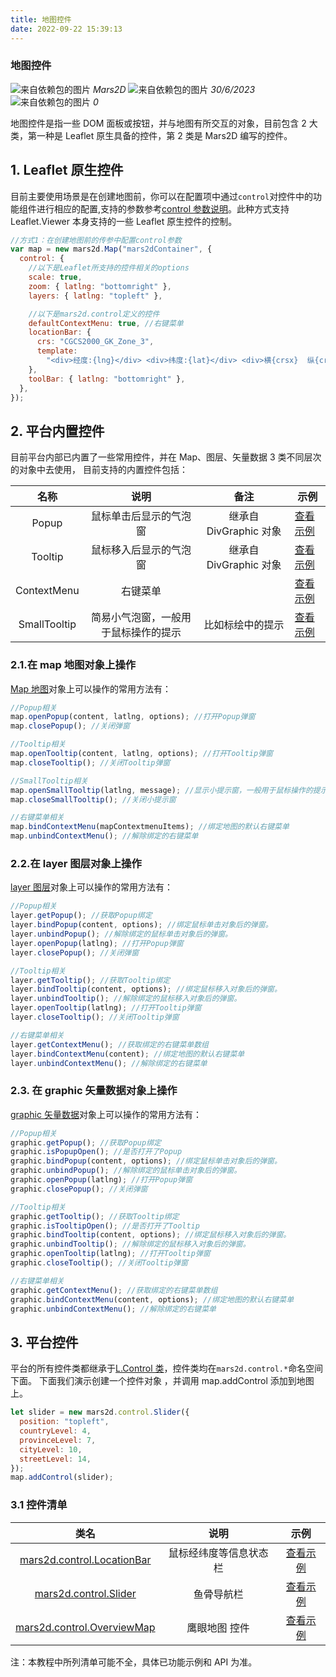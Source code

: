 ```yaml
---
title: 地图控件
date: 2022-09-22 15:39:13
---
```


<h3> 地图控件 </h3>

<img class='images' src="../public/icon/yonghu.svg" alt="来自依赖包的图片">
<i class='text'>Mars2D</i>
<img class='imagess' src="../public/icon/shijian.svg" alt="来自依赖包的图片">
<i class='text'>30/6/2023</i>
<img class='imagess' src="../public/icon/liulan.svg" alt="来自依赖包的图片">
<i class='text'>0</i>

地图控件是指一些 DOM 面板或按钮，并与地图有所交互的对象，目前包含 2 大类，第一种是 Leaflet 原生具备的控件，第 2 类是 Mars2D 编写的控件。

## 1. Leaflet 原生控件

目前主要使用场景是在创建地图前，你可以在配置项中通过`control`对控件中的功能组件进行相应的配置,支持的参数参考[control 参数说明](http://mars2d.cn/api/Map.html#.controlOptions)。此种方式支持 Leaflet.Viewer 本身支持的一些 Leaflet 原生控件的控制。

```js
//方式1：在创建地图前的传参中配置control参数
var map = new mars2d.Map("mars2dContainer", {
  control: {
    //以下是Leaflet所支持的控件相关的options
    scale: true,
    zoom: { latlng: "bottomright" },
    layers: { latlng: "topleft" },

    //以下是mars2d.control定义的控件
    defaultContextMenu: true, //右键菜单
    locationBar: {
      crs: "CGCS2000_GK_Zone_3",
      template:
        "<div>经度:{lng}</div> <div>纬度:{lat}</div> <div>横{crsx}  纵{crsy}</div> <div>层级:{level}</div>",
    },
    toolBar: { latlng: "bottomright" },
  },
});
```

## 2. 平台内置控件

目前平台内部已内置了一些常用控件，并在 Map、图层、矢量数据 3 类不同层次的对象中去使用， 目前支持的内置控件包括：

|     名称     |                 说明                 |          备注          | 示例                                                                    |
| :----------: | :----------------------------------: | :--------------------: | ----------------------------------------------------------------------- |
|    Popup     |        鼠标单击后显示的气泡窗        | 继承自 DivGraphic 对象 | [查看示例](http://mars2d.cn/editor.html?id=control/inside/popup)        |
|   Tooltip    |        鼠标移入后显示的气泡窗        | 继承自 DivGraphic 对象 | [查看示例](http://mars2d.cn/editor.html?id=control/inside/tooltip)      |
| ContextMenu  |               右键菜单               |                        | [查看示例](http://mars2d.cn/editor.html?id=control/inside/contextmenu)  |
| SmallTooltip | 简易小气泡窗，一般用于鼠标操作的提示 |    比如标绘中的提示    | [查看示例](http://mars2d.cn/editor.html?id=control/inside/smallTooltip) |

### 2.1.在 map 地图对象上操作

[Map 地图](http://mars2d.cn/api/Map.html)对象上可以操作的常用方法有：

```js
//Popup相关
map.openPopup(content, latlng, options); //打开Popup弹窗
map.closePopup(); //关闭弹窗

//Tooltip相关
map.openTooltip(content, latlng, options); //打开Tooltip弹窗
map.closeTooltip(); //关闭Tooltip弹窗

//SmallTooltip相关
map.openSmallTooltip(latlng, message); //显示小提示窗，一般用于鼠标操作的提示。
map.closeSmallTooltip(); //关闭小提示窗

//右键菜单相关
map.bindContextMenu(mapContextmenuItems); //绑定地图的默认右键菜单
map.unbindContextMenu(); //解除绑定的右键菜单
```

### 2.2.在 layer 图层对象上操作

[layer 图层](http://mars2d.cn/api/GraphicLayer.html)对象上可以操作的常用方法有：

```js
//Popup相关
layer.getPopup(); //获取Popup绑定
layer.bindPopup(content, options); //绑定鼠标单击对象后的弹窗。
layer.unbindPopup(); //解除绑定的鼠标单击对象后的弹窗。
layer.openPopup(latlng); //打开Popup弹窗
layer.closePopup(); //关闭弹窗

//Tooltip相关
layer.getTooltip(); //获取Tooltip绑定
layer.bindTooltip(content, options); //绑定鼠标移入对象后的弹窗。
layer.unbindTooltip(); //解除绑定的鼠标移入对象后的弹窗。
layer.openTooltip(latlng); //打开Tooltip弹窗
layer.closeTooltip(); //关闭Tooltip弹窗

//右键菜单相关
layer.getContextMenu(); //获取绑定的右键菜单数组
layer.bindContextMenu(content); //绑定地图的默认右键菜单
layer.unbindContextMenu(); //解除绑定的右键菜单
```

### 2.3. 在 graphic 矢量数据对象上操作

[graphic 矢量数据](http://mars2d.cn/api/Marker.html)对象上可以操作的常用方法有：

```js
//Popup相关
graphic.getPopup(); //获取Popup绑定
graphic.isPopupOpen(); //是否打开了Popup
graphic.bindPopup(content, options); //绑定鼠标单击对象后的弹窗。
graphic.unbindPopup(); //解除绑定的鼠标单击对象后的弹窗。
graphic.openPopup(latlng); //打开Popup弹窗
graphic.closePopup(); //关闭弹窗

//Tooltip相关
graphic.getTooltip(); //获取Tooltip绑定
graphic.isTooltipOpen(); //是否打开了Tooltip
graphic.bindTooltip(content, options); //绑定鼠标移入对象后的弹窗。
graphic.unbindTooltip(); //解除绑定的鼠标移入对象后的弹窗。
graphic.openTooltip(latlng); //打开Tooltip弹窗
graphic.closeTooltip(); //关闭Tooltip弹窗

//右键菜单相关
graphic.getContextMenu(); //获取绑定的右键菜单数组
graphic.bindContextMenu(content, options); //绑定地图的默认右键菜单
graphic.unbindContextMenu(); //解除绑定的右键菜单
```

## 3. 平台控件

平台的所有控件类都继承于[L.Control 类](http://mars2d.cn/api/leaflet/reference_cn.html#control)，控件类均在`mars2d.control.*`命名空间下面。 下面我们演示创建一个控件对象 ，并调用 map.addControl 添加到地图上。

```js
let slider = new mars2d.control.Slider({
  position: "topleft",
  countryLevel: 4,
  provinceLevel: 7,
  cityLevel: 10,
  streetLevel: 14,
});
map.addControl(slider);
```

### 3.1 控件清单

|                                类名                                 |          说明          |                                 示例                                  |
| :-----------------------------------------------------------------: | :--------------------: | :-------------------------------------------------------------------: |
| [mars2d.control.LocationBar](http://mars2d.cn/api/LocationBar.html) | 鼠标经纬度等信息状态栏 | [查看示例](http://mars2d.cn/editor.html?id=control/basis/locationBar) |
|      [mars2d.control.Slider](http://mars2d.cn/api/Slider.html)      |       鱼骨导航栏       |   [查看示例](http://mars2d.cn/editor.html?id=control/basis/slider)    |
| [mars2d.control.OverviewMap](http://mars2d.cn/api/OverviewMap.html) |     鹰眼地图 控件      | [查看示例](http://mars2d.cn/editor.html?id=control/basis/overviewMap) |

注：本教程中所列清单可能不全，具体已功能示例和 API 为准。
